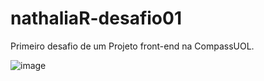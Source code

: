# nathaliaR-desafio01
 Primeiro desafio de um Projeto front-end na CompassUOL.

 ![image](https://github.com/Nathrds/nathaliaR-desafio01/assets/106173624/82677f98-52b1-41ec-bd76-eb0b5e1051d0)
